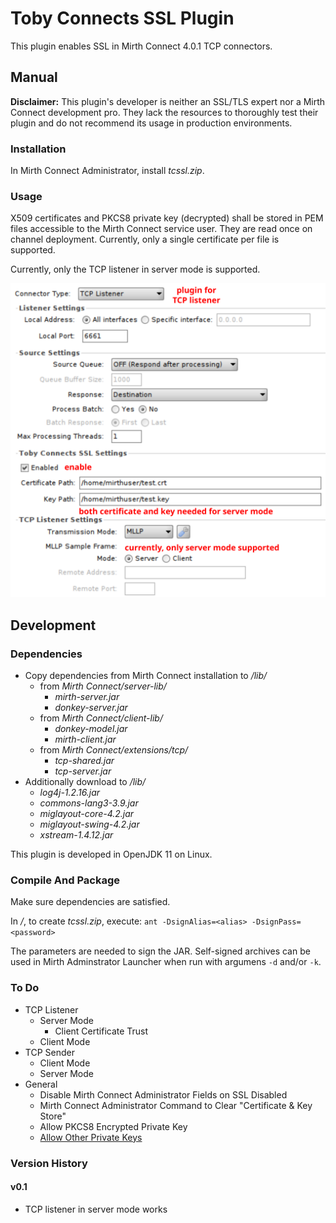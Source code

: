 # Toby Connects SSL Plugin

This plugin enables SSL in Mirth Connect 4.0.1 TCP connectors.

## Manual

**Disclaimer:** This plugin's developer is neither an SSL/TLS expert nor a Mirth Connect development pro. They lack the resources to thoroughly test their plugin and do not recommend its usage in production environments.

### Installation

In Mirth Connect Administrator, install *tcssl.zip*.

### Usage

X509 certificates and PKCS8 private key (decrypted) shall be stored in PEM files accessible to the Mirth Connect service user. They are read once on channel deployment. Currently, only a single certificate per file is supported.

Currently, only the TCP listener in server mode is supported.

![Mirth Connect TCP Listener with SSL enabled](doc/tcplistener.svg)

## Development

### Dependencies

- Copy dependencies from Mirth Connect installation to */lib/*
  - from *Mirth Connect/server-lib/*
    - *mirth-server.jar*
    - *donkey-server.jar*
  - from *Mirth Connect/client-lib/*
    - *donkey-model.jar*
    - *mirth-client.jar*
  - from *Mirth Connect/extensions/tcp/*
    - *tcp-shared.jar*
    - *tcp-server.jar*
- Additionally download to */lib/*
  - *log4j-1.2.16.jar*
  - *commons-lang3-3.9.jar*
  - *miglayout-core-4.2.jar*
  - *miglayout-swing-4.2.jar*
  - *xstream-1.4.12.jar*

This plugin is developed in OpenJDK 11 on Linux.

### Compile And Package

Make sure dependencies are satisfied.

In */*, to create *tcssl.zip*, execute: `ant -DsignAlias=<alias> -DsignPass=<password>`

The parameters are needed to sign the JAR. Self-signed archives can be used in Mirth Adminstrator Launcher when run with argumens `-d` and/or `-k`.

### To Do

- TCP Listener
  - Server Mode
    - Client Certificate Trust
  - Client Mode
- TCP Sender
  - Client Mode
  - Server Mode
- General
  - Disable Mirth Connect Administrator Fields on SSL Disabled
  - Mirth Connect Administrator Command to Clear "Certificate & Key Store"
  - Allow PKCS8 Encrypted Private Key
  - [Allow Other Private Keys](https://github.com/openssl/openssl/blob/master/include/openssl/pem.h#L35)

### Version History

#### v0.1

- TCP listener in server mode works
